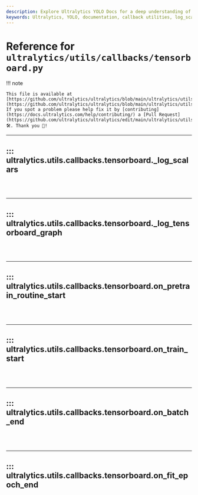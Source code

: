 ```yaml
---
description: Explore Ultralytics YOLO Docs for a deep understanding of log_scalars, on_batch_end & other callback utilities embedded in the tensorboard module.
keywords: Ultralytics, YOLO, documentation, callback utilities, log_scalars, on_batch_end, tensorboard
---
```


# Reference for `ultralytics/utils/callbacks/tensorboard.py`

!!! note

    This file is available at [https://github.com/ultralytics/ultralytics/blob/main/ultralytics/utils/callbacks/tensorboard.py](https://github.com/ultralytics/ultralytics/blob/main/ultralytics/utils/callbacks/tensorboard.py). If you spot a problem please help fix it by [contributing](https://docs.ultralytics.com/help/contributing/) a [Pull Request](https://github.com/ultralytics/ultralytics/edit/main/ultralytics/utils/callbacks/tensorboard.py) 🛠️. Thank you 🙏!

---
## ::: ultralytics.utils.callbacks.tensorboard._log_scalars
<br><br>

---
## ::: ultralytics.utils.callbacks.tensorboard._log_tensorboard_graph
<br><br>

---
## ::: ultralytics.utils.callbacks.tensorboard.on_pretrain_routine_start
<br><br>

---
## ::: ultralytics.utils.callbacks.tensorboard.on_train_start
<br><br>

---
## ::: ultralytics.utils.callbacks.tensorboard.on_batch_end
<br><br>

---
## ::: ultralytics.utils.callbacks.tensorboard.on_fit_epoch_end
<br><br>
